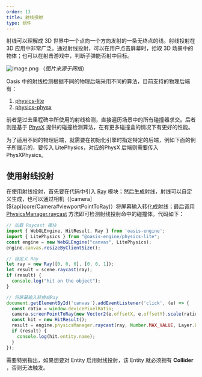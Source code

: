```yaml
---
order: 13
title: 射线投射
type: 组件
---
```


射线可以理解成 3D 世界中一个点向一个方向发射的一条无终点的线。射线投射在 3D 应用中非常广泛。通过射线投射，可以在用户点击屏幕时，拾取 3D 场景中的物体；也可以在射击游戏中，判断子弹能否射中目标。

![image.png](https://gw.alipayobjects.com/mdn/rms_d27172/afts/img/A*sr_IRYSLugMAAAAAAAAAAAAAARQnAQ)
（_图片来源于网络_）

Oasis 中的射线检测根据不同的物理后端采用不同的算法，目前支持的物理后端有：
1. [physics-lite](https://www.npmjs.com/package/@oasis-engine/physics-lite)
2. [physics-physx](https://www.npmjs.com/package/@oasis-engine/physics-physx)

前者是过去里程碑中所使用的射线检测，直接遍历场景中的所有碰撞器求交。后者则是基于 [PhysX](https://www.nvidia.cn/geforce/technologies/physx/) 提供的碰撞检测算法，在有更多碰撞盒的情况下有更好的性能。

为了适用不同的物理后端，就需要在初始化引擎时指定特定的后端，例如下面的例子所展示的，要传入 LitePhysics，对应的PhysX 后端则需要传入 PhysXPhysics。

## 使用射线投射

在使用射线投射，首先要在代码中引入 [Ray](${api}math/Ray) 模块；然后生成射线，射线可以自定义生成，也可以通过相机（[camera](${api}core/Camera#viewportPointToRay)）将屏幕输入转化成射线；最后调用 [PhysicsManager.raycast](${api}core/PhysicsManager#raycast) 方法即可检测射线投射命中的碰撞体。代码如下：


```typescript
// 加载 Raycast 模块
import { WebGLEngine, HitResult, Ray } from 'oasis-engine';
import { LitePhysics } from "@oasis-engine/physics-lite";
const engine = new WebGLEngine("canvas", LitePhysics);
engine.canvas.resizeByClientSize();

// 自定义 Ray
let ray = new Ray([0, 0, 0], [0, 0, 1]);
let result = scene.raycast(ray);
if (result) {
  console.log("hit on the object");
}

// 将屏幕输入转换成Ray
document.getElementById('canvas').addEventListener('click', (e) => {
  const ratio = window.devicePixelRatio;
  camera.screenPointToRay(new Vector2(e.offsetX, e.offsetY).scale(ratio), ray);
  const hit = new HitResult();
  result = engine.physicsManager.raycast(ray, Number.MAX_VALUE, Layer.Everything, hit);
  if (result) {
    console.log(hit.entity.name);
  }
});
```

需要特别指出，如果想要对 Entity 启用射线投射，该 Entity 就必须拥有 **Collider** ，否则无法触发。

<playground src="lite-raycast.ts"></playground>